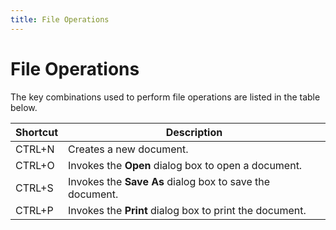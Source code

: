 ```yaml
---
title: File Operations
---
```

# File Operations
The key combinations used to perform file operations are listed in the table below.

| Shortcut | Description |
|---|---|
| CTRL+N | Creates a new document. |
| CTRL+O | Invokes the **Open** dialog box to open a document. |
| CTRL+S | Invokes the **Save As** dialog box to save the document. |
| CTRL+P | Invokes the **Print** dialog box to print the document. |